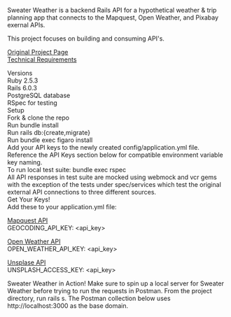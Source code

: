 Sweater Weather is a backend Rails API for a hypothetical weather & trip planning app that connects to the Mapquest, Open Weather, and Pixabay exernal APIs.

This project focuses on building and consuming API's.

[Original Project Page](https://backend.turing.io/module3/projects/sweater_weather/)<br>
[Technical Requirements](https://backend.turing.io/module3/projects/sweater_weather/requirements)

Versions<br>
Ruby 2.5.3<br>
Rails 6.0.3<br>
PostgreSQL database<br>
RSpec for testing<br>
Setup<br>
Fork & clone the repo<br>
Run bundle install<br>
Run rails db:{create,migrate}<br>
Run bundle exec figaro install<br>
Add your API keys to the newly created config/application.yml file. Reference the API Keys section below for compatible environment variable key naming.<br>
To run local test suite: bundle exec rspec<br>
All API responses in test suite are mocked using webmock and vcr gems with the exception of the tests under spec/services which test the original external API connections to three different sources.<br>
Get Your Keys!<br>
Add these to your application.yml file:<br>

[Mapquest API](https://developer.mapquest.com/documentation/geocoding-api/)<br>
GEOCODING_API_KEY: <api_key><br>

[Open Weather API](https://openweathermap.org/api/one-call-api)<br>
OPEN_WEATHER_API_KEY: <api_key><br>

[Unsplase API](https://unsplash.com/developers)<br>
UNSPLASH_ACCESS_KEY: <api_key><br>

Sweater Weather in Action!
Make sure to spin up a local server for Sweater Weather before trying to run the requests in Postman.
From the project directory, run rails s.
The Postman collection below uses http://localhost:3000 as the base domain.
